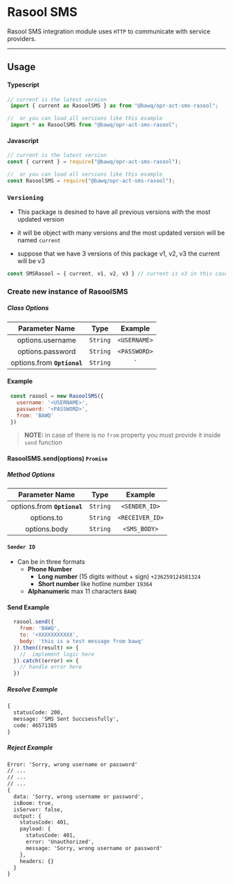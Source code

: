 # Rasool SMS

Rasool SMS integration module uses `HTTP` to communicate with service providers.

***

## Usage

#### Typescript

```javascript
// current is the latest version
 import { current as RasoolSMS } as from "@bawq/opr-act-sms-rasool";

//  or you can load all versions like this example
 import * as RasoolSMS from "@bawq/opr-act-sms-rasool";
```

#### Javascript

```javascript
// current is the latest version
const { current } = require("@bawq/opr-act-sms-rasool");

//  or you can load all versions like this example
const RasoolSMS = require("@bawq/opr-act-sms-rasool");
```

### `Versioning`

* This package is desined to have all previous versions with the most updated version

* it will be object with many versions and the most updated version will be named `current`

* suppose that we have 3 versions of this package v1, v2, v3 the current will be v3

```javascript
const SMSRasool = { current, v1, v2, v3 } // current is v3 in this case
```

### Create new instance of RasoolSMS

##### Class Options

|       Parameter Name        |   Type   |          Example          |
| :-------------------------: | :------: | :-----------------------: |
|      options.username       | `String` |       `<USERNAME>`        |
|      options.password       | `String` |       `<PASSWORD>`        |
| options.from **`Optional`** | `String` | `<NAME> | <PHONE_NUMBER>` |

#### Example

```javascript
 const rasool = new RasoolSMS({
   username: '<USERNAME>',
   password: '<PASSWORD>',
   from: 'BAWQ'
 })
```

>**NOTE:** in case of there is no `from` property you must provide it inside `send` function

#### RasoolSMS.send(options) `Promise`

##### Method Options

|       Parameter Name        |   Type   |     Example     |
| :-------------------------: | :------: | :-------------: |
| options.from **`Optional`** | `String` |  `<SENDER_ID>`  |
|         options.to          | `String` | `<RECEIVER_ID>` |
|        options.body         | `String` |  `<SMS_BODY>`   |

#### **`Sender ID`**

* Can be in three formats
  * **Phone Number**
    * **Long number** (15 digits without + sign) `+236259124581324`
    * **Short number** like hotline number `19364`
  * **Alphanumeric** max 11 characters `BAWQ`

#### Send Example

```javascript
  rasool.send({
    from: 'BAWQ',
    to: '+XXXXXXXXXXX',
    body: 'this is a test message from bawq'
  }).then((result) => {
    //  implement logic here
  }).catch((error) => {
    // handle error here
  })
```

##### Resolve Example

```txt
{
  statusCode: 200,
  message: 'SMS Sent Succsessfully',
  code: 46571385
}
```

##### Reject Example

```txt
Error: 'Sorry, wrong username or password'
// ...
// ...
// ...
{
  data: 'Sorry, wrong username or password',
  isBoom: true,
  isServer: false,
  output: {
    statusCode: 401,
    payload: {
      statusCode: 401,
      error: 'Unauthorized',
      message: 'Sorry, wrong username or password'
    },
    headers: {}
  }
}
```

